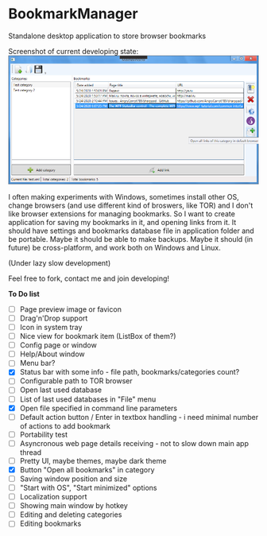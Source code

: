 # BookmarkManager
Standalone desktop application to store browser bookmarks

Screenshot of current developing state:
![Main window screenshot](screenshot.png)

I often making experiments with Windows, sometimes install other OS, change browsers (and use different kind of broswers, like TOR) and I don't like browser extensions for managing bookmarks. So I want to create application for saving my bookmarks in it, and opening links from it. It should have settings and bookmarks database file in application folder and be portable. Maybe it should be able to make backups. Maybe it should (in future) be cross-platform, and work both on Windows and Linux.

(Under lazy slow development)

Feel free to fork, contact me and join developing!


**To Do list**

- [ ] Page preview image or favicon
- [ ] Drag'n'Drop support
- [ ] Icon in system tray
- [ ] Nice view for bookmark item (ListBox of them?)
- [ ] Config page or window
- [ ] Help/About window
- [ ] Menu bar?
- [x] Status bar with some info - file path, bookmarks/categories count?
- [ ] Configurable path to TOR browser
- [ ] Open last used database
- [ ] List of last used databases in "File" menu
- [x] Open file specified in command line parameters
- [ ] Default action button / Enter in textbox handling - i need minimal number of actions to add bookmark
- [ ] Portability test
- [ ] Asyncronous web page details receiving - not to slow down main app thread
- [ ] Pretty UI, maybe themes, maybe dark theme
- [x] Button "Open all bookmarks" in category
- [ ] Saving window position and size
- [ ] "Start with OS", "Start minimized" options
- [ ] Localization support
- [ ] Showing main window by hotkey
- [ ] Editing and deleting categories
- [ ] Editing bookmarks
